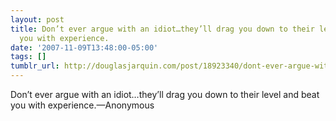 ```yaml
---
layout: post
title: Don’t ever argue with an idiot…they’ll drag you down to their level and beat
  you with experience.
date: '2007-11-09T13:48:00-05:00'
tags: []
tumblr_url: http://douglasjarquin.com/post/18923340/dont-ever-argue-with-an-idiot-theyll-drag-you
---
```

Don’t ever argue with an idiot…they’ll drag you down to their level and beat you with experience.—Anonymous
